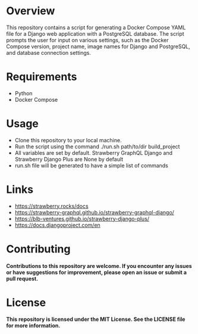 # Overview
This repository contains a script for generating a Docker Compose YAML file for a Django web application with a PostgreSQL database. The script prompts the user for input on various settings, such as the Docker Compose version, project name, image names for Django and PostgreSQL, and database connection settings.

# Requirements
- Python 
- Docker Compose

# Usage
- Clone this repository to your local machine.
- Run the script using the command ./run.sh path/to/dir build_project
- All variables are set by default. Strawberry GraphQL Django and Strawberry Django Plus are None by default
- run.sh file will be generated to have a simple list of commands

# Links
- https://strawberry.rocks/docs
- https://strawberry-graphql.github.io/strawberry-graphql-django/
- https://blb-ventures.github.io/strawberry-django-plus/
- https://docs.djangoproject.com/en


# Contributing
#### Contributions to this repository are welcome. If you encounter any issues or have suggestions for improvement, please open an issue or submit a pull request.

# License
#### This repository is licensed under the MIT License. See the LICENSE file for more information.
